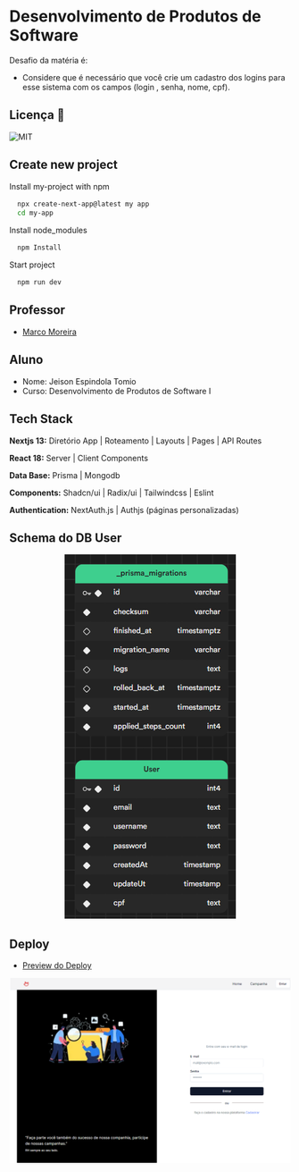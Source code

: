 
# Desenvolvimento de Produtos de Software

Desafio da matéria é:

- Considere que é necessário que você crie um cadastro dos logins para esse sistema com os campos (login , senha, nome, cpf).


## Licença 📃

![MIT](https://img.shields.io/badge/License-MIT-green)

## Create new project

Install my-project with npm

```bash
  npx create-next-app@latest my app
  cd my-app
```
Install node_modules
```bash
  npm Install
```
Start project
```bash
  npm run dev
```
    
## Professor

 - [Marco Moreira](mailto:marcomoreira@uniaraxa.edu.br)


## Aluno

- Nome: Jeison Espindola Tomio
- Curso: Desenvolvimento de Produtos de Software I

## Tech Stack

**Nextjs 13:** Diretório App | Roteamento | Layouts | Pages | API Routes

**React 18:** Server | Client Components

**Data Base:** Prisma | Mongodb

**Components:** Shadcn/ui | Radix/ui | Tailwindcss | Eslint

**Authentication:** NextAuth.js | Authjs (páginas personalizadas)


## Schema do DB User

<p align="center">
  <img src="./src/assets/img-schema.png" alt="Descrição da imagem">
</p>


## Deploy

- [Preview do Deploy](https://www.google.com)

<p align="center">
  <img src="./src/assets/img-preview.png" alt="Descrição da imagem">
</p>
